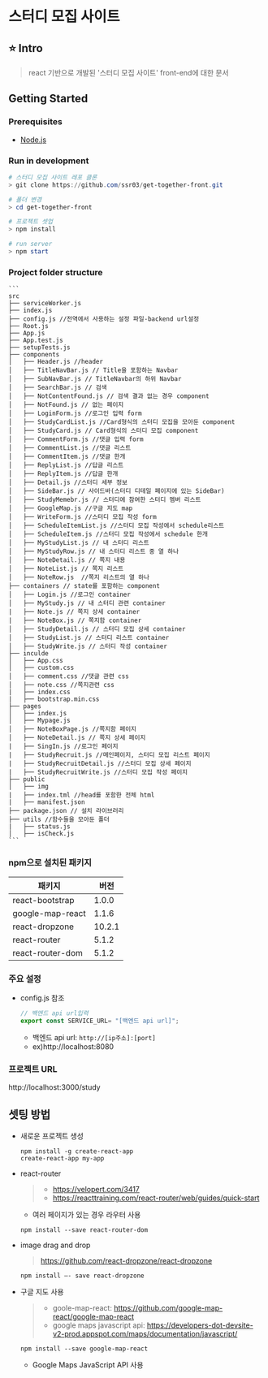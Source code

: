 # 스터디 모집 사이트

## :star: Intro

> react 기반으로 개발된 '스터디 모집 사이트'  front-end에 대한 문서 

## Getting Started

### Prerequisites

* [Node.js](https://nodejs.org/en/)

### Run in development

```powershell
# 스터디 모집 사이트 레포 클론
> git clone https://github.com/ssr03/get-together-front.git

# 폴더 변경
> cd get-together-front

# 프로젝트 셋업
> npm install

# run server
> npm start
```

### Project folder structure

```
​```
src
├── serviceWorker.js
├── index.js
├── config.js //전역에서 사용하는 설정 파일-backend url설정
├── Root.js
├── App.js
├── App.test.js
├── setupTests.js
├── components
│   ├── Header.js //header
│   ├── TitleNavBar.js // Title을 포함하는 Navbar
│   ├── SubNavBar.js // TitleNavbar의 하위 Navbar
│   ├── SearchBar.js // 검색
│   ├── NotContentFound.js // 검색 결과 없는 경우 component
│   ├── NotFound.js // 없는 페이지
│   ├── LoginForm.js //로그인 입력 form
│   ├── StudyCardList.js //Card형식의 스터디 모집을 모아둔 component
│   ├── StudyCard.js // Card형식의 스터디 모집 component
│   ├── CommentForm.js //댓글 입력 form
│   ├── CommentList.js //댓글 리스트
│   ├── CommentItem.js //댓글 한개
│   ├── ReplyList.js //답글 리스트
│   ├── ReplyItem.js //답글 한개
│   ├── Detail.js //스터디 세부 정보
│   ├── SideBar.js // 사이드바(스터디 디테일 페이지에 있는 SideBar)
│   ├── StudyMemebr.js // 스터디에 참여한 스터디 멤버 리스트
│   ├── GoogleMap.js //구글 지도 map
│   ├── WriteForm.js //스터디 모집 작성 form
│   ├── ScheduleItemList.js //스터디 모집 작성에서 schedule리스트
│   ├── ScheduleItem.js //스터디 모집 작성에서 schedule 한개
│   ├── MyStudyList.js // 내 스터디 리스트
│   ├── MyStudyRow.js // 내 스터디 리스트 중 열 하나
│   ├── NoteDetail.js // 쪽지 내용
│   ├── NoteList.js // 쪽지 리스트
│   ├── NoteRow.js	//쪽지 리스트의 열 하나
├── containers // state를 포함하는 component
│   ├── Login.js //로그인 container
│   ├── MyStudy.js // 내 스터디 관련 container
|   ├── Note.js	// 쪽지 상세 container
|   ├── NoteBox.js // 쪽지함 container
│   ├── StudyDetail.js // 스터디 모집 상세 container
│   ├── StudyList.js // 스터디 리스트 container
│   ├── StudyWrite.js // 스터디 작성 container
├── inculde
│   ├── App.css
│   ├── custom.css
│   ├── comment.css //댓글 관련 css
│   ├── note.css //쪽지관련 css
|   ├── index.css
|   ├── bootstrap.min.css
├── pages
│   ├── index.js
│   ├── Mypage.js
│   ├── NoteBoxPage.js //쪽지함 페이지
│   ├── NoteDetail.js // 쪽지 상세 페이지
|   ├── SingIn.js //로그인 페이지
|   ├── StudyRecruit.js //메인페이지, 스터디 모집 리스트 페이지
|   ├── StudyRecruitDetail.js //스터디 모집 상세 페이지
|   ├── StudyRecruitWrite.js //스터디 모집 작성 페이지
├── public
│   ├── img 
|   ├── index.tml //head를 포함한 전체 html
|   ├── manifest.json
├── package.json // 설치 라이브러리
├── utils //함수들을 모아둔 폴더
|   ├── status.js
│   ├── isCheck.js
​```
```

### npm으로 설치된 패키지

| 패키지           | 버전   |
| ---------------- | ----- |
| react-bootstrap  | 1.0.0  |
| google-map-react | 1.1.6  |
| react-dropzone   | 10.2.1 |
| react-router     | 5.1.2  |
| react-router-dom | 5.1.2  |

### 주요 설정

* config.js 참조

  ```javascript
  // 백엔드 api url입력
  export const SERVICE_URL= "[백엔드 api url]";
  ```

  * 백엔드 api url: `http://[ip주소]:[port]`
  * ex)http://localhost:8080

### 프로젝트 URL

http://localhost:3000/study

## 셋팅 방법

* 새로운 프로젝트 생성

  ```node
  npm install -g create-react-app
  create-react-app my-app
  ```

* react-router

  > * https://velopert.com/3417
  > * https://reacttraining.com/react-router/web/guides/quick-start

  * 여러 페이지가 있는 경우 라우터 사용

  ```node
  npm install --save react-router-dom
  ```

* image drag and drop

  > https://github.com/react-dropzone/react-dropzone
  ```node
  npm install —- save react-dropzone
  ```

* 구글 지도 사용

  > * goole-map-react: https://github.com/google-map-react/google-map-react
  > * google maps javascript api: https://developers-dot-devsite-v2-prod.appspot.com/maps/documentation/javascript/

  ```node
  npm install --save google-map-react
  ```

  * Google Maps JavaScript API 사용

